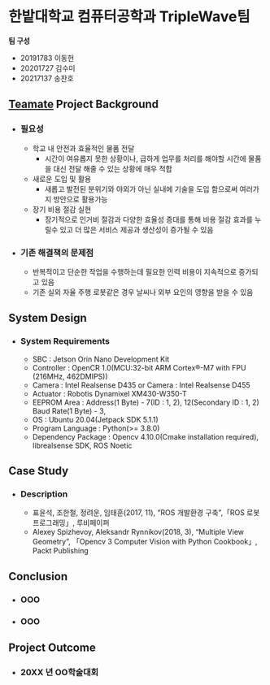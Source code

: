 # 한밭대학교 컴퓨터공학과 TripleWave팀

**팀 구성**
- 20191783 이동헌 
- 20201727 김수미
- 20217137 송찬호

## <u>Teamate</u> Project Background
- ### 필요성
  - 학교 내 안전과 효율적인 물품 전달
    - 시간이 여유롭지 못한 상황이나, 급하게 업무를 처리를 해야할 시간에 물품을 대신 전달 해줄 수 있는 상황에 매우 적합  
  - 새로운 도입 및 활용
    - 새롭고 발전된 분위기와 야외가 아닌 실내에 기술을 도입 함으로써 여러가지 방안으로 활용가능
  - 장기 비용 절감 실현
    - 장기적으로 인거비 절감과 다양한 효율성 증대를 통해 비용 절감 효과를 누릴수 있고 더 많은 서비스 제공과 생산성이 증가될 수 있음
- ### 기존 해결책의 문제점
  - 반복적이고 단순한 작업을 수행하는데 필요한 인력 비용이 지속적으로 증가되고 있음
  - 기존 실외 자율 주행 로봇같은 경우 날씨나 외부 요인의 영향을 받을 수 있음
  
## System Design
  - ### System Requirements
    - SBC : Jetson Orin Nano Development Kit
    - Controller : OpenCR 1.0(MCU:32-bit ARM Cortex®-M7 with FPU (216MHz, 462DMIPS))
    - Camera : Intel Realsense D435 or Camera : Intel Realsense D455
    - Actuator : Robotis Dynamixel XM430-W350-T
    - EEPROM Area : Address(1 Byte) - 7(ID : 1, 2), 12(Secondary ID : 1, 2) Baud Rate(1 Byte) - 3,
    - OS : Ubuntu 20.04(Jetpack SDK 5.1.1)
    - Program Language : Python(>= 3.8.0)
    - Dependency Package : Opencv 4.10.0(Cmake installation required), librealsense SDK, ROS Noetic
    
## Case Study
  - ### Description
    - 표윤석, 조한철, 정려운, 임태훈(2017, 11), “ROS 개발환경 구축”,「ROS 로봇 프로그래밍」, 루비페이퍼
    - Alexey Spizhevoy, Aleksandr Rynnikov(2018, 3), “Multiple View Geometry”, 「Opencv 3 Computer Vision with Python Cookbook」, Packt Publishing
  
## Conclusion
  - ### OOO
  - ### OOO
  
## Project Outcome
- ### 20XX 년 OO학술대회 
